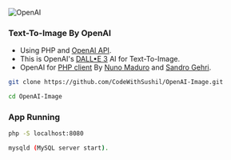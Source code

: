 ![OpenAI](https://freelogopng.com/images/all_img/1681142382OpenAI-png.png)

### Text-To-Image By OpenAI

* Using PHP and [OpenAI API](https://platform.openai.com/docs/api-reference/introduction).
* This is OpenAI's [DALL•E 3](https://openai.com/dall-e-3) AI for Text-To-Image.
* OpenAI for [PHP client](https://github.com/openai-php/client) By [Nuno Maduro](https://github.com/sponsors/nunomaduro) and [Sandro Gehri](https://github.com/sponsors/gehrisandro).

```bash
git clone https://github.com/CodeWithSushil/OpenAI-Image.git 
```
```bash
cd OpenAI-Image
```

### App Running
```bash
php -S localhost:8080
```
```bash
mysqld (MySQL server start).
```

